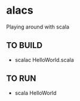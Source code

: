 alacs
=====

Playing around with scala

TO BUILD
---------
* scalac HelloWorld.scala

TO RUN
-------
* scala HelloWorld
